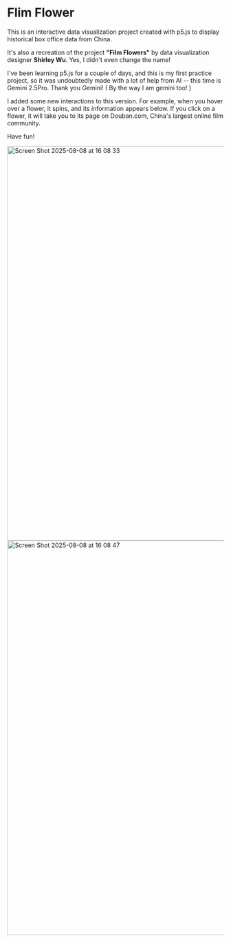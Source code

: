 # Flim Flower

This is an interactive data visualization project created with p5.js to display historical box office data from China.

It's also a recreation of the project **"Film Flowers"** by data visualization designer **Shirley Wu**. Yes, I didn't even change the name!

I've been learning p5.js for a couple of days, and this is my first practice project, so it was undoubtedly made with a lot of help from AI -- this time is Gemini 2.5Pro. Thank you Gemini! ( By the way I am gemini too! )

I added some new interactions to this version. For example, when you hover over a flower, it spins, and its information appears below. If you click on a flower, it will take you to its page on Douban.com, China's largest online film community.

Have fun! 

<img width="1344" height="916" alt="Screen Shot 2025-08-08 at 16 08 33" src="https://github.com/user-attachments/assets/a5d3c21c-cbfb-4dd0-8adf-b4f3debf80a8" />
<img width="1344" height="916" alt="Screen Shot 2025-08-08 at 16 08 47" src="https://github.com/user-attachments/assets/5c07ede7-4ca5-4d08-823f-811c72210040" />
